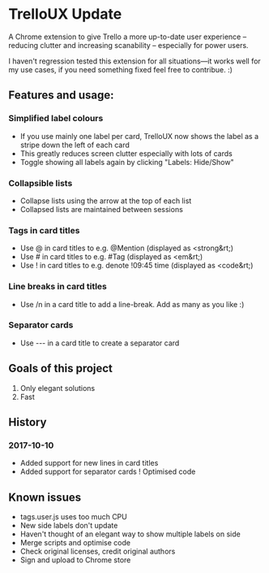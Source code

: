 # TrelloUX Update

A Chrome extension to give Trello a more up-to-date user experience – reducing clutter and increasing scanability – especially for power users.

I haven't regression tested this extension for all situations—it works well for my use cases, if you need something fixed feel free to contribue. :) 

## Features and usage:

### Simplified label colours
- If you use mainly one label per card, TrelloUX now shows the label as a stripe down the left of each card
- This greatly reduces screen clutter especially with lots of cards
- Toggle showing all labels again by clicking "Labels: Hide/Show"

### Collapsible lists
- Collapse lists using the arrow at the top of each list
- Collapsed lists are maintained between sessions

### Tags in card titles
- Use @ in card titles to e.g. @Mention (displayed as &lt;strong&rt;)
- Use # in card titles to e.g. #Tag (displayed as &lt;em&rt;)
- Use ! in card titles to e.g. denote !09:45 time (displayed as &lt;code&rt;)

### Line breaks in card titles
- Use /n in a card title to add a line-break. Add as many as you like :)

### Separator cards
- Use --- in a card title to create a separator card

## Goals of this project
1. Only elegant solutions
2. Fast

## History

### 2017-10-10
+ Added support for new lines in card titles
+ Added support for separator cards
! Optimised code

## Known issues
- tags.user.js uses too much CPU
- New side labels don't update
- Haven't thought of an elegant way to show multiple labels on side
- Merge scripts and optimise code
- Check original licenses, credit original authors
- Sign and upload to Chrome store
